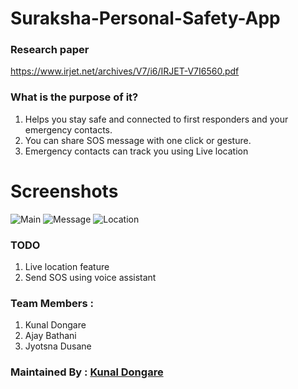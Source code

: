 # Suraksha-Personal-Safety-App

### Research paper 
https://www.irjet.net/archives/V7/i6/IRJET-V7I6560.pdf

### What is the purpose of it?
1. Helps you stay safe and connected to first responders and your emergency contacts.
2. You can share SOS message with one click or gesture.
3. Emergency contacts can track you using Live location

# Screenshots
![Main](https://github.com/nastyzera/Suraksha-Personal-Safety-App/raw/master/Screenshots/surakshaMain.jpg)
![Message](https://github.com/nastyzera/Suraksha-Personal-Safety-App/raw/master/Screenshots/surakshaRcv.jpg)
![Location](https://github.com/nastyzera/Suraksha-Personal-Safety-App/raw/master/Screenshots/surakshaLoc.jpg)

### TODO
1. Live location feature
2. Send SOS using voice assistant

### Team Members : 
1. Kunal Dongare
2. Ajay Bathani
3. Jyotsna Dusane

### Maintained By : [Kunal Dongare](https://github.com/nastyzera)

